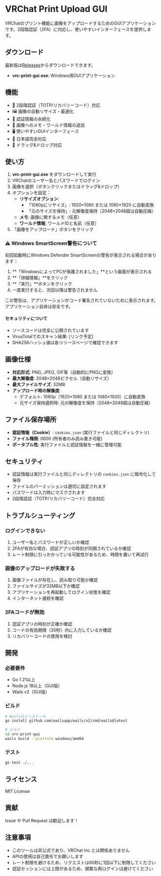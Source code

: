 # VRChat Print Upload GUI

VRChatのプリント機能に画像をアップロードするためのGUIアプリケーションです。2段階認証（2FA）に対応し、使いやすいインターフェースを提供します。

## ダウンロード

最新版は[Releases](https://github.com/yoshiken/vrc-print-upload/releases)からダウンロードできます。

- **vrc-print-gui.exe**: Windows用GUIアプリケーション

## 機能

- 🔐 2段階認証（TOTP/リカバリーコード）対応
- 🖼️ 画像の自動リサイズ・最適化
- 🍪 認証情報の永続化
- 📝 画像へのメモ・ワールド情報の追加
- 🖥️ 使いやすいGUIインターフェース
- 🎌 日本語完全対応
- 📁 ドラッグ&ドロップ対応

## 使い方

1. **vrc-print-gui.exe** をダウンロードして実行
2. VRChatのユーザー名とパスワードでログイン
3. 画像を選択（ボタンクリックまたはドラッグ&ドロップ）
4. オプションを設定：
   - **リサイズオプション**: 
     - 「1080pにリサイズ」: 1920×1080 または 1080×1920 に自動変換
     - 「元のサイズを保持」: 元解像度保持（2048×2048超は自動圧縮）
   - **メモ**: 画像に関するメモ（任意）
   - **ワールド情報**: ワールドIDと名前（任意）
5. 「画像をアップロード」ボタンをクリック

### ⚠️ Windows SmartScreen警告について

初回起動時にWindows Defender SmartScreenの警告が表示される場合があります：

1. **「WindowsによってPCが保護されました」**という画面が表示される
2. **「詳細情報」**をクリック
3. **「実行」**ボタンをクリック
4. 一度実行すると、次回以降は警告されません

この警告は、アプリケーションがコード署名されていないために表示されます。アプリケーション自体は安全です。

#### セキュリティについて
- ソースコードは完全に公開されています
- VirusTotalでのスキャン結果: [リンク予定]
- SHA256ハッシュ値は各リリースページで確認できます

## 画像仕様

- **対応形式**: PNG, JPEG, GIF等（自動的にPNGに変換）
- **最大解像度**: 2048×2048ピクセル（自動リサイズ）
- **最大ファイルサイズ**: 32MB
- **アップロード時の解像度**: 
  - デフォルト: 1080p（1920×1080 または 1080×1920）に自動変換
  - 元サイズ保持選択時: 元の解像度を保持（2048×2048超は自動圧縮）

## ファイル保存場所

- **認証情報（Cookie）**: `cookies.json` (実行ファイルと同じディレクトリ)
- **ファイル権限**: 0600 (所有者のみ読み書き可能)
- **ポータブル性**: 実行ファイルと認証情報を一緒に管理可能

## セキュリティ

- 認証情報は実行ファイルと同じディレクトリの `cookies.json` に暗号化して保存
- ファイルのパーミッションは適切に設定されます
- パスワードは入力時にマスクされます
- 2段階認証（TOTP/リカバリーコード）完全対応

## トラブルシューティング

### ログインできない

1. ユーザー名とパスワードが正しいか確認
2. 2FAが有効な場合、認証アプリの時刻が同期されているか確認
3. レート制限に引っかかっている可能性があるため、時間を置いて再試行

### 画像のアップロードが失敗する

1. 画像ファイルが存在し、読み取り可能か確認
2. ファイルサイズが32MB以下か確認
3. アプリケーションを再起動してログイン状態を確認
4. インターネット接続を確認

### 2FAコードが無効

1. 認証アプリの時刻が正確か確認
2. コードの有効期限（30秒）内に入力しているか確認
3. リカバリーコードの使用を検討

## 開発

### 必要要件

- Go 1.21以上
- Node.js 18以上（GUI版）
- Wails v2（GUI版）

### ビルド

```bash
# Wailsのインストール
go install github.com/wailsapp/wails/v2/cmd/wails@latest

# ビルド
cd vrc-print-gui
wails build --platform windows/amd64
```

### テスト

```bash
go test ./...
```

## ライセンス

MIT License

## 貢献

Issue や Pull Request は歓迎します！

## 注意事項

- このツールは非公式であり、VRChat Inc.とは関係ありません
- APIの使用は自己責任でお願いします
- レート制限を避けるため、リクエストは60秒に1回以下に制限してください
- 認証セッションには上限があるため、頻繁な再ログインは避けてください